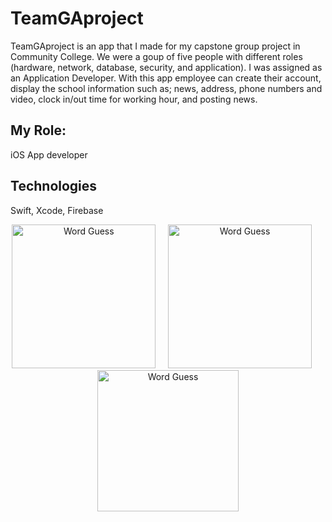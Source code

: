 # TeamGAproject
TeamGAproject is an app that I made for my capstone group project in Community College. We were a goup of five people with different roles (hardware, network, database, security, and application). I was assigned as an Application Developer. With this app employee can create their account, display the school information such as; news, address, phone numbers and video, clock in/out time for working hour, and posting news.

## My Role:
iOS App developer

## Technologies
Swift, Xcode, Firebase

<p align="center">
<img src="https://raw.githubusercontent.com/ehsowah/TeamGAproject/master/Hnet-image.gif" width="230"  title="Word Guess">&nbsp;&nbsp;&nbsp;&nbsp;&nbsp;<img src="https://raw.githubusercontent.com/ehsowah/TeamGAproject/master/Hnet-image1.gif" width="230" title="Word Guess">&nbsp;&nbsp;&nbsp;&nbsp;&nbsp;<img src="https://raw.githubusercontent.com/ehsowah/TeamGAproject/master/Hnet-image2.gif" width="226" title="Word Guess">
</p>

